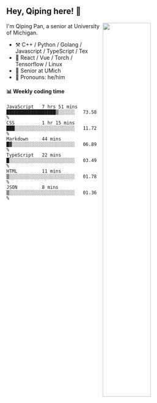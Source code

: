 

## Hey, Qiping here! :wave:

[<img align="right" width="50%" src="https://github-readme-stats.vercel.app/api?username=ppppqp&theme=dark&show_icons=true">](https://metrics.lecoq.io/ppppqp?template=classic)


I'm Qiping Pan, a senior at University of Michigan.

-   :hammer_and_pick: C++ / Python / Golang / Javascript / TypeScript / Tex
-   :pencil: React / Vue / Torch / Tensorflow / Linux 
-   :seedling: Senior at UMich
-   :man: Pronouns: he/him



#### :bar_chart: Weekly coding time

<!--START_SECTION:waka-->

```text
JavaScript   7 hrs 51 mins   ██████████████████▒░░░░░░   73.58 %
CSS          1 hr 15 mins    ███░░░░░░░░░░░░░░░░░░░░░░   11.72 %
Markdown     44 mins         █▓░░░░░░░░░░░░░░░░░░░░░░░   06.89 %
TypeScript   22 mins         █░░░░░░░░░░░░░░░░░░░░░░░░   03.49 %
HTML         11 mins         ▒░░░░░░░░░░░░░░░░░░░░░░░░   01.78 %
JSON         8 mins          ▒░░░░░░░░░░░░░░░░░░░░░░░░   01.36 %
```

<!--END_SECTION:waka-->
